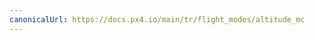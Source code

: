```yaml
---
canonicalUrl: https://docs.px4.io/main/tr/flight_modes/altitude_mc
---
```


<Redirect to="../flight_modes_mc/altitude" />
